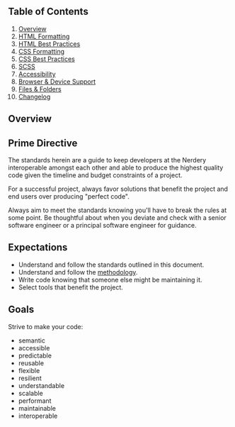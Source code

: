 ## Table of Contents
  1. [Overview](#overview)
  2. [HTML Formatting](/standards/html.md#html-formatting)
  3. [HTML Best Practices](/standards/html.md#html-best-practices)
  4. [CSS Formatting](/standards/css.md#css-formatting)
  5. [CSS Best Practices](/standards/css.md#css-best-practices)
  6. [SCSS](/standards/scss.md)
  7. [Accessibility](/standards/accessibility.md)
  8. [Browser &amp; Device Support](/standards/browser-device-support.md)
  9. [Files &amp; Folders](/standards/files-folders.md)
  10. [Changelog](/CHANGELOG.md)

## <a name="overview"></a>Overview

## Prime Directive

The standards herein are a guide to keep developers at the Nerdery interoperable amongst each other and able to produce the highest quality code given the timeline and budget constraints of a project.

For a successful project, always favor solutions that benefit the project and end users over producing "perfect code".

Always aim to meet the standards knowing you'll have to break the rules at some point. Be thoughtful about when you deviate and check with a senior software engineer or a principal software engineer for guidance.

## Expectations

* Understand and follow the standards outlined in this document.
* Understand and follow the [methodology](/standards/methodology.md/).
* Write code knowing that someone else might be maintaining it.
* Select tools that benefit the project.

## Goals

Strive to make your code:

* semantic
* accessible
* predictable
* reusable
* flexible
* resilient
* understandable
* scalable
* performant
* maintainable
* interoperable